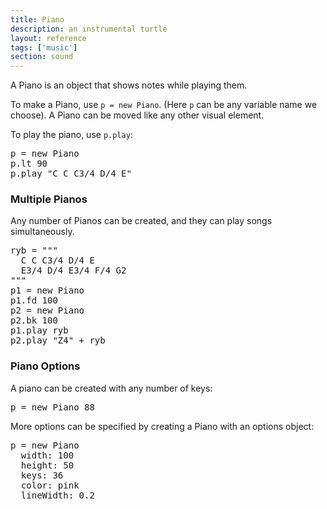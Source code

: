 ```yaml
---
title: Piano
description: an instrumental turtle
layout: reference
tags: ['music']
section: sound
---
```


A Piano is an object that shows notes while playing them.

To make a Piano, use `p = new Piano`. (Here `p` can be any variable
name we choose).  A Piano can be moved like any other visual element.

To play the piano, use `p.play`:

<pre class="jumbo">
p = new Piano
p.lt 90
p.play "C C C3/4 D/4 E"
</pre>

<h3>Multiple Pianos</h3>

Any number of Pianos can be created, and they
can play songs simultaneously.


<pre class="jumbo">
ryb = """
  C C C3/4 D/4 E
  E3/4 D/4 E3/4 F/4 G2
"""
p1 = new Piano
p1.fd 100
p2 = new Piano
p2.bk 100
p1.play ryb
p2.play "Z4" + ryb
</pre>

<h3>Piano Options</h3>

A piano can be created with any number of keys:

<pre class="jumbo" data-after="p.lt 75">
p = new Piano 88
</pre>

More options can be specified by creating a Piano with an options object:

<pre class="jumbo">
p = new Piano
  width: 100
  height: 50
  keys: 36
  color: pink
<span data-dfn="indent options">  </span>lineWidth: 0.2
</pre>

